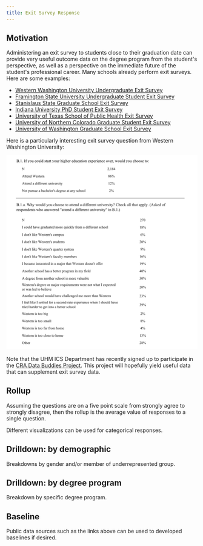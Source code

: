 ```yaml
---
title: Exit Survey Response
---
```


## Motivation

Administering an exit survey to students close to their graduation date can provide very useful outcome data on the degree program from the student's perspective, as well as a perspective on the immediate future of the student's professional career.  Many schools already perform exit surveys. Here are some examples:

  * [Western Washington University Undergraduate Exit Survey](https://cedar.wwu.edu/cgi/viewcontent.cgi?article=1676&context=surveyresearch_docs)
  * [Framington State University Undergraduate Student Exit Survey](https://www.framingham.edu/Assets/uploads/about-fsu/institutional-effectiveness/_documents/overall-undergraduate-student-exit-survey.pdf)
  * [Stanislaus State Graduate School Exit Survey](https://www.csustan.edu/iea/survey-data/graduate-school-exit-survey)
  * [Indiana University PhD Student Exit Survey](https://graduate.indiana.edu/doc/shared/iuexitsurvey.pdf)
  * [University of Texas School of Public Health Exit Survey](https://sph.uth.edu/content/uploads/2010/05/FINAL-2010-2011-Student-Exit-Survey-09-20-12.pdf)
  * [University of Northern Colorado Graduate Student Exit Survey](https://www.unco.edu/graduate-school/pdf/student-surveys/Exit-Summary-2012-2013.pdf)
  * [University of Washington Graduate School Exit Survey](http://www.washington.edu/reports/account/appendixm.html)

Here is a particularly interesting exit survey question from Western Washington University:

![](/img/western-washington-exit-survey-question.png)

Note that the UHM ICS Department has recently signed up to participate in the [CRA Data Buddies Project](https://cra.org/cerp/data-buddies/). This project will hopefully yield useful data that can supplement exit survey data.

## Rollup

Assuming the questions are on a five point scale from strongly agree to strongly disagree, then the rollup is the average value of responses to a single question.

Different visualizations can be used for categorical responses.

## Drilldown: by demographic

Breakdowns by gender and/or member of underrepresented group.

## Drilldown: by degree program

Breakdown by specific degree program.

## Baseline

Public data sources such as the links above can be used to developed baselines if desired.


